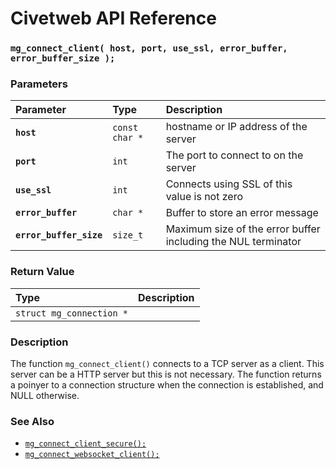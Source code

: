 # Civetweb API Reference

### `mg_connect_client( host, port, use_ssl, error_buffer, error_buffer_size );`

### Parameters

| Parameter | Type | Description |
| :--- | :--- | :--- |
|**`host`**|`const char *`|hostname or IP address of the server|
|**`port`**|`int`|The port to connect to on the server|
|**`use_ssl`**|`int`|Connects using SSL of this value is not zero|
|**`error_buffer`**|`char *`|Buffer to store an error message|
|**`error_buffer_size`**|`size_t`|Maximum size of the error buffer including the NUL terminator|

### Return Value

| Type | Description |
| :--- | :--- |
|`struct mg_connection *`||

### Description

The function `mg_connect_client()` connects to a TCP server as a client. This server
can be a HTTP server but this is not necessary. The function returns a poinyer to
a connection structure when the connection is established, and NULL otherwise.

### See Also

* [`mg_connect_client_secure();`](mg_connect_client_secure.md)
* [`mg_connect_websocket_client();`](mg_connect_websocket_client.md)
